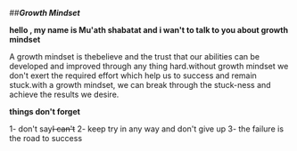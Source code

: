 ##***Growth Mindset***

**hello , my name is Mu'ath shabatat and i wan't to talk to you about growth mindset**
 
A growth mindset is thebelieve and the trust that our abilities can be developed and improved through any thing hard.without  growth mindset we don't exert the required effort which help us to success and remain stuck.with a growth mindset, we can break through the stuck-ness and achieve the results we desire.




**things don't forget**

1- don't say~~I can't~~
2- keep try in any way and don't give up
3- the failure is the road to success

